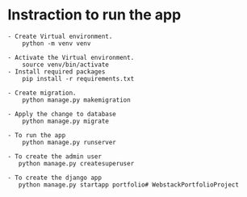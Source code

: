 # Instraction to run the app
    - Create Virtual environment. 
        python -m venv venv

    - Activate the Virtual environment.
        source venv/bin/activate
    - Install required packages
        pip install -r requirements.txt

    - Create migration.
        python manage.py makemigration

    - Apply the change to database
        python manage.py migrate

    - To run the app
        python manage.py runserver

    - To create the admin user
       python manage.py createsuperuser

    - To create the django app
       python manage.py startapp portfolio# WebstackPortfolioProject

